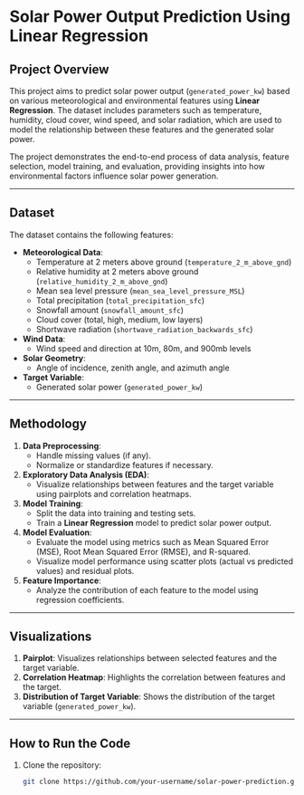 # Solar Power Output Prediction Using Linear Regression

## Project Overview
This project aims to predict solar power output (`generated_power_kw`) based on various meteorological and environmental features using **Linear Regression**. The dataset includes parameters such as temperature, humidity, cloud cover, wind speed, and solar radiation, which are used to model the relationship between these features and the generated solar power.

The project demonstrates the end-to-end process of data analysis, feature selection, model training, and evaluation, providing insights into how environmental factors influence solar power generation.

---

## Dataset
The dataset contains the following features:
- **Meteorological Data**:
  - Temperature at 2 meters above ground (`temperature_2_m_above_gnd`)
  - Relative humidity at 2 meters above ground (`relative_humidity_2_m_above_gnd`)
  - Mean sea level pressure (`mean_sea_level_pressure_MSL`)
  - Total precipitation (`total_precipitation_sfc`)
  - Snowfall amount (`snowfall_amount_sfc`)
  - Cloud cover (total, high, medium, low layers)
  - Shortwave radiation (`shortwave_radiation_backwards_sfc`)
- **Wind Data**:
  - Wind speed and direction at 10m, 80m, and 900mb levels
- **Solar Geometry**:
  - Angle of incidence, zenith angle, and azimuth angle
- **Target Variable**:
  - Generated solar power (`generated_power_kw`)

---

## Methodology
1. **Data Preprocessing**:
   - Handle missing values (if any).
   - Normalize or standardize features if necessary.
2. **Exploratory Data Analysis (EDA)**:
   - Visualize relationships between features and the target variable using pairplots and correlation heatmaps.
3. **Model Training**:
   - Split the data into training and testing sets.
   - Train a **Linear Regression** model to predict solar power output.
4. **Model Evaluation**:
   - Evaluate the model using metrics such as Mean Squared Error (MSE), Root Mean Squared Error (RMSE), and R-squared.
   - Visualize model performance using scatter plots (actual vs predicted values) and residual plots.
5. **Feature Importance**:
   - Analyze the contribution of each feature to the model using regression coefficients.

---

## Visualizations
1. **Pairplot**: Visualizes relationships between selected features and the target variable.
2. **Correlation Heatmap**: Highlights the correlation between features and the target.
3. **Distribution of Target Variable**: Shows the distribution of the target variable (`generated_power_kw`).

---

## How to Run the Code
1. Clone the repository:
   ```bash
   git clone https://github.com/your-username/solar-power-prediction.git
